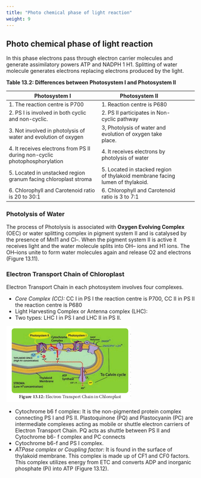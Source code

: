 ```yaml
---
title: "Photo chemical phase of light reaction"
weight: 9
---
```


## Photo chemical phase of light reaction

In this phase electrons pass through electron carrier molecules and generate assimilatory powers ATP and NADPH 1 H1. Splitting of water molecule generates electrons replacing electrons produced by the light.

**Table 13.2: Differences between Photosystem I and Photosystem II**

| Photosystem I                                                              | Photosystem II                                                                |   |   |   |
|----------------------------------------------------------------------------|-------------------------------------------------------------------------------|---|---|---|
| 1. The reaction centre is P700                                             | 1. Reaction centre is P680                                                    |   |   |   |
| 2. PS I is involved in both cyclic and non-cyclic.                         | 2. PS II participates in Non-cyclic pathway                                   |   |   |   |
| 3. Not involved in photolysis of water and evolution of oxygen             | 3, Photolysis of water and evolution of oxygen take place.                    |   |   |   |
| 4. It receives electrons from PS II during non-cyclic photophosphorylation | 4. It receives electrons by photolysis of water                               |   |   |   |
| 5. Located in unstacked region granum facing chloroplast stroma            | 5. Located in stacked region of thylakoid membrane facing lumen of thylakoid. |   |   |   |
| 6. Chlorophyll and Carotenoid ratio is 20 to 30:1                          | 6. Chlorophyll and Carotenoid ratio is 3 to 7:1                               |   |   |   |


### Photolysis of Water

The process of Photolysis is associated with **Oxygen Evolving Complex** (OEC) or water splitting complex in pigment system II and is catalysed by the presence of Mn11 and Cl–. When the pigment system II is active it receives light and the water molecule splits into OH– ions and H1 ions. The OH–ions unite to form water molecules again and release O2 and electrons (Figure 13.11).


### Electron Transport Chain of Chloroplast

Electron Transport Chain in each photosystem involves four complexes.

- _Core Complex (CC):_ CC I in PS I the reaction centre is P700, CC II in PS II the reaction centre is P680
- Light Harvesting Complex or Antenna complex (LHC):
- Two types: LHC I in PS I and LHC II in PS II.

![Electron Transport Chain in Chlo](13.13.png)

- Cytochrome b6 f complex: It is the non-pigmented protein complex connecting PS I and PS II. Plastoquinone (PQ) and Plastocyanin (PC) are intermediate complexes acting as mobile or shuttle electron carriers of Electron Transport Chain. PQ acts as shuttle between PS II and Cytochrome b6- f complex and PC connects
- Cytochrome b6-f and PS I complex.
- _ATPase complex or Coupling factor:_ It is found in the surface of thylakoid membrane. This complex is made up of CF1 and CF0 factors. This complex utilizes energy from ETC and converts ADP and inorganic phosphate (Pi) into ATP (Figure 13.12).
